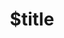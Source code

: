 ---
title: $title
second_title: Referencia de la API de Aspose.CAD para .NET
description: $description
type: docs
weight: $weight
url: /es/net/$ref/
---